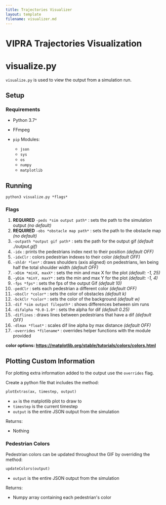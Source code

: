```yaml
---
title: Trajectories Visualizer
layout: template
filename: visualizer.md
--- 
```


# VIPRA Trajectories Visualization

# visualize.py

`visualize.py` is used to view the output from a simulation run.

## Setup

### Requirements

- Python 3.7^

- FFmpeg

- `pip` Modules:
  - `json`
  - `sys`
  - `os`
  - `numpy`
  - `matplotlib`


## Running

`python3 visualize.py *flags*`

### Flags

1. **REQUIRED** `-peds *sim output path*` : sets the path to the simulation output *(no default)*
2. **REQUIRED** `-obs *obstacle map path*` : sets the path to the obstacle map *(no default)*
3. `-outpath *output gif path*` : sets the path for the output gif *(default ./output.gif)*
4. `-idx` : prints the pedestrians index next to their position *(default OFF)*
5. `-idxClr` : colors pedestrian indexes to their color *(default OFF)*
6. `-shldr *len*` : draws shoulders (axis aligned) on pedestrians, len being half the total shoulder width *(default OFF)*
7. `-xDim *minX, maxX*` : sets the min and max X for the plot *(default: -1, 25)*
8. `-yDim *minY, maxY*` : sets the min and max Y for the plot *(default: -1, 4)*
9. `-fps *fps*` : sets the fps of the output Gif *(default 10)*
10. `-pedClr` : sets each pedestrian a different color *(default OFF)*
11. `-obsClr *color*` : sets the color of obstacles *(default k)*
12. `-bckClr *color*` : sets the color of the background *(default w)*
13. `-dif *sim output filepath*` : shows differences between sim runs
14. `-difalpha *0.0-1.0*` : sets the alpha for dif *(default 0.25)*
15. `-diflines` : draws lines between pedestrians that have a dif *(default OFF)*
16. `-dlmax *float*` : scales dif line alpha by max distance *(default OFF)*
17. `-overrides *filename*` : overrides helper functions with the module provided

**color options: https://matplotlib.org/stable/tutorials/colors/colors.html**

## Plotting Custom Information

For plotting extra information added to the output use the `overrides` flag.

Create a python file that includes the method:
```python
plotExtras(ax, timestep, output)
``` 
- `ax` is the matplotlib plot to draw to
- `timestep` is the current timestep
- `output` is the entire JSON output from the simulation

Returns:
- Nothing

### Pedestrian Colors 

Pedestrian colors can be updated throughout the GIF by overriding the method:
```python
updateColors(output)
```
- `output` is the entire JSON output from the simulation

Returns:
- Numpy array containing each pedestrian's color